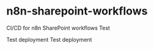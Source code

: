 # n8n-sharepoint-workflows
CI/CD for n8n SharePoint workflows
Test 
 
Test deployment 
Test deployment 

